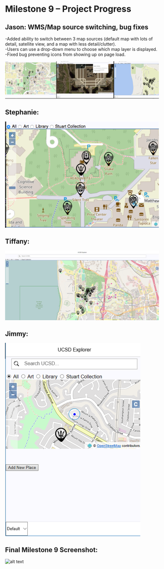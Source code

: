 <h1> Milestone 9 – Project Progress </h1>

<h2> Jason: WMS/Map source switching, bug fixes </h2>
<p> 
  -Added ability to switch between 3 map sources (default map with lots of detail, satellite view, and a map with less detail/clutter). <br />
  -Users can use a drop-down menu to choose which map layer is displayed.  <br />
  -Fixed bug preventing icons from showing up on page load.  
</p>

![alt text][jason_update]


<h2> Stephanie:  </h2>
<p> 
	</p>

![alt text][steph_update] 

<h2> Tiffany:  </h2>
<p> 
</p>

![alt text][tiffany_update]

<h2> Jimmy:  </h2>
<p>
</p>

![alt text][jimmy_update]



<h2> Final Milestone 9 Screenshot: </h2>

![alt text][final_update]

[jason_update]: ../images/milestone9/jason.png "Jason's Screenshot"
[jimmy_update]: ../images/milestone9/jimmy.png "Jimmy's Screenshot"
[steph_update]: ../images/milestone9/stephanie.png "Stephanie's Screenshot"
[tiffany_update]: ../images/milestone9/tiffany.png "Tiffany's Screenshot"
[final_update]: ../images/milestone9/final.png "Final Screenshot"
